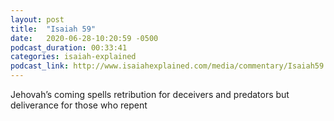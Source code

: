 ```yaml
---
layout: post
title:  "Isaiah 59"
date:   2020-06-28-10:20:59 -0500
podcast_duration: 00:33:41
categories: isaiah-explained
podcast_link: http://www.isaiahexplained.com/media/commentary/Isaiah59.mp3
---
```

Jehovah’s coming spells retribution for deceivers and predators but deliverance for those who repent
